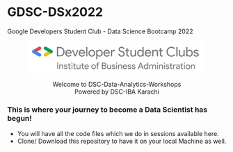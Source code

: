 # GDSC-DSx2022
Google Developers Student Club - Data Science Bootcamp 2022

<p align="center" width="100%">
    <img width="80%" src="https://github.com/Zohaib58/GDSC-DSx2022/blob/main/Session1/logo-2.jpeg" id="dsc-logo"> 
    <br>
</p>

<p align="center"> Welcome to DSC-Data-Analytics-Workshops<br/>
                       Powered by DSC-IBA Karachi
    </p>

### This is where your journey to become a Data Scientist has begun! 
- You will have all the code files which we do in sessions available here.
- Clone/ Download this repository to have it on your local Machine as well.

